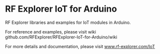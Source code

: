 # RF Explorer IoT for Arduino

RF Explorer libraries and examples for IoT modules in Arduino.

For reference and examples, please visit wiki github.com/RFExplorer/RFExplorer-IoT-for-Arduino/wiki

For more details and documentation, please visit www.rf-explorer.com/IoT
